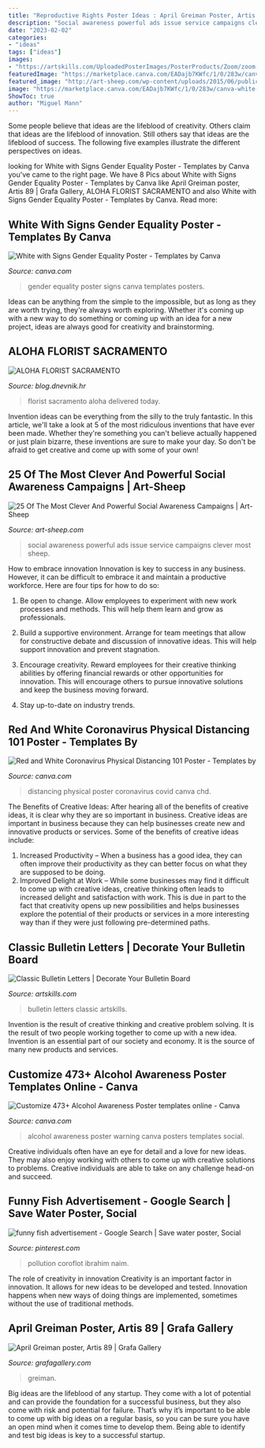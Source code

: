 ```yaml
---
title: "Reproductive Rights Poster Ideas : April Greiman Poster, Artis 89"
description: "Social awareness powerful ads issue service campaigns clever most sheep"
date: "2023-02-02"
categories:
- "ideas"
tags: ["ideas"]
images:
- "https://artskills.com/UploadedPosterImages/PosterProducts/Zoom/zoom-1-ClassicBulletinLetters_Front.jpg"
featuredImage: "https://marketplace.canva.com/EADajb7KWfc/1/0/283w/canva-white-with-signs-gender-equality-poster-Os0x1oUWccY.jpg"
featured_image: "http://art-sheep.com/wp-content/uploads/2015/06/public-service-announcements-social-issue-ads-42-722x1024.jpg"
image: "https://marketplace.canva.com/EADajb7KWfc/1/0/283w/canva-white-with-signs-gender-equality-poster-Os0x1oUWccY.jpg"
ShowToc: true
author: "Miguel Mann"
---
```



Some people believe that ideas are the lifeblood of creativity. Others claim that ideas are the lifeblood of innovation. Still others say that ideas are the lifeblood of success. The following five examples illustrate the different perspectives on ideas.

	

		
looking for White with Signs Gender Equality Poster - Templates by Canva you've came to the right page. We have 8 Pics about White with Signs Gender Equality Poster - Templates by Canva like April Greiman poster, Artis 89 | Grafa Gallery, ALOHA FLORIST SACRAMENTO and also White with Signs Gender Equality Poster - Templates by Canva. Read more:
		
    
## White With Signs Gender Equality Poster - Templates By Canva

<img loading=lazy src="https://marketplace.canva.com/EADajb7KWfc/1/0/283w/canva-white-with-signs-gender-equality-poster-Os0x1oUWccY.jpg" onerror="this.onerror=null;this.src='https://tse1.mm.bing.net/th?id=OIP._-NnGTfGN3C_RM6fTc01MgAAAA&amp;pid=15.1';" alt="White with Signs Gender Equality Poster - Templates by Canva">

_Source: canva.com_

>gender equality poster signs canva templates posters. 

	

Ideas can be anything from the simple to the impossible, but as long as they are worth trying, they're always worth exploring. Whether it's coming up with a new way to do something or coming up with an idea for a new project, ideas are always good for creativity and brainstorming.

    
## ALOHA FLORIST SACRAMENTO

<img loading=lazy src="http://bit.ly/pcAu5a" onerror="this.onerror=null;this.src='https://tse1.mm.bing.net/th?id=OIP.EzBhebizNEl-U1fLw8aUOQAAAA&amp;pid=15.1';" alt="ALOHA FLORIST SACRAMENTO">

_Source: blog.dnevnik.hr_

>florist sacramento aloha delivered today. 

	

Invention ideas can be everything from the silly to the truly fantastic. In this article, we'll take a look at 5 of the most ridiculous inventions that have ever been made. Whether they're something you can't believe actually happened or just plain bizarre, these inventions are sure to make your day. So don't be afraid to get creative and come up with some of your own!

    
## 25 Of The Most Clever And Powerful Social Awareness Campaigns | Art-Sheep

<img loading=lazy src="http://art-sheep.com/wp-content/uploads/2015/06/public-service-announcements-social-issue-ads-42-722x1024.jpg" onerror="this.onerror=null;this.src='https://tse2.mm.bing.net/th?id=OIP.kHoCgKkoXMjuuCvXVm5zbwHaKg&amp;pid=15.1';" alt="25 Of The Most Clever And Powerful Social Awareness Campaigns | Art-Sheep">

_Source: art-sheep.com_

>social awareness powerful ads issue service campaigns clever most sheep. 

	

How to embrace innovation
Innovation is key to success in any business. However, it can be difficult to embrace it and maintain a productive workforce. Here are four tips for how to do so:
1) Be open to change. Allow employees to experiment with new work processes and methods. This will help them learn and grow as professionals.

2) Build a supportive environment. Arrange for team meetings that allow for constructive debate and discussion of innovative ideas. This will help support innovation and prevent stagnation.

3) Encourage creativity. Reward employees for their creative thinking abilities by offering financial rewards or other opportunities for innovation. This will encourage others to pursue innovative solutions and keep the business moving forward.

4) Stay up-to-date on industry trends.

    
## Red And White Coronavirus Physical Distancing 101 Poster - Templates By

<img loading=lazy src="https://marketplace.canva.com/EAD296s2ICI/3/0/283w/canva-red-and-white-coronavirus-physical-distancing-101-poster-CxCcCD36-iE.jpg" onerror="this.onerror=null;this.src='https://tse3.mm.bing.net/th?id=OIP.OfNGrbeqahaRqtjicp7zVgAAAA&amp;pid=15.1';" alt="Red and White Coronavirus Physical Distancing 101 Poster - Templates by">

_Source: canva.com_

>distancing physical poster coronavirus covid canva chd. 

	

The Benefits of Creative Ideas: After hearing all of the benefits of creative ideas, it is clear why they are so important in business.
Creative ideas are important in business because they can help businesses create new and innovative products or services. Some of the benefits of creative ideas include: 
1. Increased Productivity – When a business has a good idea, they can often improve their productivity as they can better focus on what they are supposed to be doing. 
2. Improved Delight at Work – While some businesses may find it difficult to come up with creative ideas, creative thinking often leads to increased delight and satisfaction with work. This is due in part to the fact that creativity opens up new possibilities and helps businesses explore the potential of their products or services in a more interesting way than if they were just following pre-determined paths. 

    
## Classic Bulletin Letters | Decorate Your Bulletin Board

<img loading=lazy src="https://artskills.com/UploadedPosterImages/PosterProducts/Zoom/zoom-1-ClassicBulletinLetters_Front.jpg" onerror="this.onerror=null;this.src='https://tse1.mm.bing.net/th?id=OIP.0B9kAImQNBR8IGmzST_xqgHaHa&amp;pid=15.1';" alt="Classic Bulletin Letters | Decorate Your Bulletin Board">

_Source: artskills.com_

>bulletin letters classic artskills. 

	

Invention is the result of creative thinking and creative problem solving. It is the result of two people working together to come up with a new idea. Invention is an essential part of our society and economy. It is the source of many new products and services.

    
## Customize 473+ Alcohol Awareness Poster Templates Online - Canva

<img loading=lazy src="https://marketplace.canva.com/MADOPirjRkU/1/0/thumbnail_large-1/canva-blue-warning-alcohol-awareness-poster-MADOPirjRkU.jpg" onerror="this.onerror=null;this.src='https://tse1.mm.bing.net/th?id=OIP.QYlcXLxs0NUSBCNvKVwIwwAAAA&amp;pid=15.1';" alt="Customize 473+ Alcohol Awareness Poster templates online - Canva">

_Source: canva.com_

>alcohol awareness poster warning canva posters templates social. 

	

Creative individuals often have an eye for detail and a love for new ideas. They may also enjoy working with others to come up with creative solutions to problems. Creative individuals are able to take on any challenge head-on and succeed.

    
## Funny Fish Advertisement - Google Search | Save Water Poster, Social

<img loading=lazy src="https://i.pinimg.com/736x/8b/c4/0a/8bc40a5153df56514d4926820fd39323.jpg" onerror="this.onerror=null;this.src='https://tse2.mm.bing.net/th?id=OIP.LJ-uv03Fe_zYFniTxACdawHaJ3&amp;pid=15.1';" alt="funny fish advertisement - Google Search | Save water poster, Social">

_Source: pinterest.com_

>pollution coroflot ibrahim naim. 

	

The role of creativity in innovation
Creativity is an important factor in innovation. It allows for new ideas to be developed and tested. Innovation happens when new ways of doing things are implemented, sometimes without the use of traditional methods.

    
## April Greiman Poster, Artis 89 | Grafa Gallery

<img loading=lazy src="http://cdn.shopify.com/s/files/1/0318/7389/2488/products/US5_1200x1200.jpg?v=1582928328" onerror="this.onerror=null;this.src='https://tse2.mm.bing.net/th?id=OIP.ZuuNFiVGmC65MgrmBroRCgHaKe&amp;pid=15.1';" alt="April Greiman poster, Artis 89 | Grafa Gallery">

_Source: grafagallery.com_

>greiman. 

	

Big ideas are the lifeblood of any startup. They come with a lot of potential and can provide the foundation for a successful business, but they also come with risk and potential for failure. That’s why it’s important to be able to come up with big ideas on a regular basis, so you can be sure you have an open mind when it comes time to develop them. Being able to identify and test big ideas is key to a successful startup.

